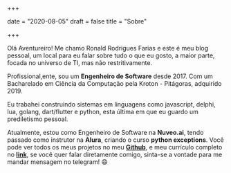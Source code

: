 +++

date = "2020-08-05"
draft = false
title = "Sobre"

+++

Olá Aventureiro! Me chamo Ronald Rodrigues Farias e este é meu blog pessoal, um local para eu falar sobre tudo o que eu gosto, a maior parte, focada no universo de TI, mas não restritivamente.

Profissional,ente, sou um **Engenheiro de Software** desde 2017. Com um Bacharelado em Ciência da Computação pela Kroton - Pitágoras, adquirido 2019.

Eu trabahei construindo sistemas em linguagens como javascript, delphi, lua, golang, dart/flutter e python, esta última em que eu guardo um prediletismo pessoal.

Atualmente, estou como Engenheiro de Software na **Nuveo.ai**, tendo passado como instrutor na **Alura**, criando o curso **python exceptions**. Você pode ver todos os meus projetos no meu [**Github**]('https://github.com/ronald-tr'), e meu currículo completo no [**link**](https://drive.google.com/file/d/12q6SOWLHJlW-AMiyTYhdhAaYZRSs67YQ/view?usp=sharing), se você quer falar diretamente comigo, sinta-se a vontade para me mandar mensagem no telegram! :smile:

